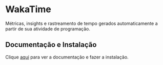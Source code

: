 # WakaTime

Métricas, insights e rastreamento de tempo gerados automaticamente a partir de sua atividade de programação.

## Documentação e Instalação

Clique [aqui](https://marketplace.visualstudio.com/items?itemName=WakaTime.vscode-wakatime) para ver a documentação e fazer a instalação.
